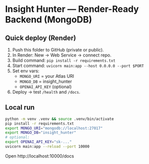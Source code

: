 # Insight Hunter — Render-Ready Backend (MongoDB)

## Quick deploy (Render)
1) Push this folder to GitHub (private or public).
2) In Render: New → Web Service → connect repo.
3) Build command: `pip install -r requirements.txt`
4) Start command: `uvicorn main:app --host 0.0.0.0 --port $PORT`
5) Set env vars:
   - `MONGO_URI` = your Atlas URI
   - `MONGO_DB` = insight_hunter
   - `OPENAI_API_KEY` (optional)
6) Deploy → test `/health` and `/docs`.

## Local run
```bash
python -m venv .venv && source .venv/bin/activate
pip install -r requirements.txt
export MONGO_URI="mongodb://localhost:27017"
export MONGO_DB="insight_hunter"
# optional:
export OPENAI_API_KEY="sk-..."
uvicorn main:app --reload --port 10000
```
Open http://localhost:10000/docs
